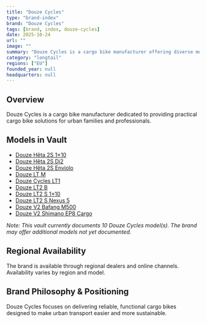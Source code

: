 ```yaml
---
title: "Douze Cycles"
type: "brand-index"
brand: "Douze Cycles"
tags: [brand, index, douze-cycles]
date: 2025-10-24
url: ""
image: ""
summary: "Douze Cycles is a cargo bike manufacturer offering diverse models for families and professionals."
category: "longtail"
regions: ["EU"]
founded_year: null
headquarters: null
---
```


## Overview

Douze Cycles is a cargo bike manufacturer dedicated to providing practical cargo bike solutions for urban families and professionals.

## Models in Vault

- [Douze Hêta 2S 1×10](heta-2s-1x10.md)
- [Douze Hêta 2S Di2](heta-2s-di2.md)
- [Douze Hêta 2S Enviolo](heta-2s-enviolo.md)
- [Douze LT M](lt-m.md)
- [Douze Cycles LT1](lt1.md)
- [Douze LT2 B](lt2-b.md)
- [Douze LT2 S 1×10](lt2-s-1x10.md)
- [Douze LT2 S Nexus 5](lt2-s-nexus-5.md)
- [Douze V2 Bafang M500](v2-bafang-m500.md)
- [Douze V2 Shimano EP8 Cargo](v2-shimano-ep8-cargo.md)

_Note: This vault currently documents 10 Douze Cycles model(s). The brand may offer additional models not yet documented._

## Regional Availability

The brand is available through regional dealers and online channels. Availability varies by region and model.

## Brand Philosophy & Positioning

Douze Cycles focuses on delivering reliable, functional cargo bikes designed to make urban transport easier and more sustainable.

